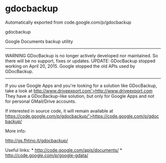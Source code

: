 # gdocbackup
Automatically exported from code.google.com/p/gdocbackup


gdocbackup


  
  
   
 

Google Documents backup utility

- - - - - - - - - - - - - - - - - - - - - - - -
WARNING
 GDocBackup is no longer actively developed nor maintained.
 So there will be no support, fixes or updates. 
 UPDATE: GDocBackup stopped working on April 20, 2015. 
 Google stopped the old APIs used by GDocBackup.
- - - - - - - - - - - - - - - - - - - - - - - -


If you use Google Apps and you're looking for a solution like 
 GDocBackup, take a look at http://www.driveexport.com'>http://www.driveexport.com 
 They have a GDocBackup-like solution, but only for Google Apps 
 and not for personal GMail/Drive accounts. 





 If interested in source code, it will remain available at 
 https://code.google.com/p/gdocbackup/'>https://code.google.com/p/gdocbackup/

 



 More info:

http://gs.fhtino.it/gdocbackup/




 Useful links: * http://code.google.com/apis/documents/ * http://code.google.com/p/google-gdata/
